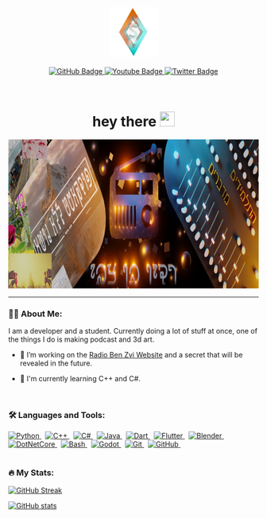 <div id="header" align="center">
  <img src="images/logo.png" width="100"/>
</div>
<br>
</div>
<div id="badges" align="center">
    <a href="https://www.github.com/ShakedKod">
        <img src="https://img.shields.io/badge/GitHub-green?style=for-the-badge&logo=github&logoColor=white" alt="GitHub Badge"/>
    </a>
    <a href="https://www.youtube.com/channel/UC201HUhnv757FkBdZOJZfIg">
        <img src="https://img.shields.io/badge/YouTube-red?style=for-the-badge&logo=youtube&logoColor=white" alt="Youtube Badge"/>
    </a>
    <a href="https://twitter.com/m_ShakedKod">
        <img src="https://img.shields.io/badge/Twitter-blue?style=for-the-badge&logo=twitter&logoColor=white" alt="Twitter Badge"/>
    </a>
</div>
<div id="views on github" align="center">
    <img src="https://komarev.com/ghpvc/?username=shakedkod&style=flat-square&color=blue" alt=""/>
</div>
<br>
<div id="title" align="center">
    <h1>
        hey there
        <img src="https://media.giphy.com/media/hvRJCLFzcasrR4ia7z/giphy.gif" width="30" height="30"/>
    </h1>
</div>
<div align="center">
  <a href="https://RadioBenZvi.github.io/" target="_blank"><img src="https://github.com/RadioBenZvi/RadioBenZvi.github.io/raw/main/assets/assets/images/home/banner.jpg" width="1000" height="300"/></a>
</div>

---

### 👨‍💻 About Me:
I am a developer and a student. Currently doing a lot of stuff at once, one of the things I do is making podcast and 3d art.

- 🔭 I’m working on the [Radio Ben Zvi Website](https://RadioBenZvi.github.io/) and a secret that will be revealed in the future.

- 🌱 I'm currently learning C++ and C#.

<br>

### 🛠 Languages and Tools:
<div>
    <a href="https://python.org">
      <img src="https://cdn.jsdelivr.net/gh/devicons/devicon/icons/python/python-original.svg" title="Python" alt="Python" width="40" height="40"/>
    </a>&nbsp;
    <a href="https://www.w3schools.com/CPP/">
      <img src="https://cdn.jsdelivr.net/gh/devicons/devicon/icons/cplusplus/cplusplus-original.svg" title="C++" alt="C++" width="40" height="40"/>
    </a>&nbsp;
    <a href="https://docs.microsoft.com/dotnet/csharp/">
      <img src="https://cdn.jsdelivr.net/gh/devicons/devicon/icons/csharp/csharp-original.svg" title="C#" alt="C#" width="40" height="40"/>
    </a>&nbsp;
    <a href="https://www.java.com/en/">
      <img src="https://cdn.jsdelivr.net/gh/devicons/devicon/icons/java/java-original.svg" title="Java" alt="Java" width="40" height="40"/>
    </a>&nbsp;
    <a href="https://dart.dev">
      <img src="https://cdn.jsdelivr.net/gh/devicons/devicon/icons/dart/dart-original.svg" title="Dart" alt="Dart" width="40" height="40"/>
    </a>&nbsp;
    <a href="https://flutter.dev">
      <img src="https://cdn.jsdelivr.net/gh/devicons/devicon/icons/flutter/flutter-original.svg" title="Flutter" alt="Flutter" width="40" height="40"/>
    </a>&nbsp;
    <a href="https://blender.org">
      <img src="https://cdn.jsdelivr.net/gh/devicons/devicon/icons/blender/blender-original.svg" title="Blender" alt="Blender" width="40" height="40"/>
    </a>&nbsp;
    <a href="https://dotnet.microsoft.com/">
      <img src="https://cdn.jsdelivr.net/gh/devicons/devicon/icons/dotnetcore/dotnetcore-original.svg" title="DotNetCore" alt="DotNetCore" width="40" height="40"/>
    </a>&nbsp;
    <a href="https://github.com/ShakedKod">
      <img src="https://cdn.jsdelivr.net/gh/devicons/devicon/icons/bash/bash-original.svg" title="Bash" alt="Bash" width="40" height="40"/>
    </a>&nbsp;
    <a href="https://godotengine.org">
      <img src="https://cdn.jsdelivr.net/gh/devicons/devicon/icons/godot/godot-original.svg" title="Godot" alt="Godot" width="40" height="40"/>
    </a>&nbsp;
    <a href="https://git-scm.com">
      <img src="https://cdn.jsdelivr.net/gh/devicons/devicon/icons/git/git-original.svg" title="Git" alt="Git" width="40" height="40"/>
    </a>&nbsp;
    <a href="https://github.com">
      <img src="https://cdn.jsdelivr.net/gh/devicons/devicon/icons/github/github-original.svg" title="GitHub" alt="GitHub" width="40" height="40"/>
    </a>&nbsp;
</div>

<br>

### 🔥 My Stats:
[![GitHub Streak](http://github-readme-streak-stats.herokuapp.com?user=ShakedKod&theme=blood-dark&hide_border=true&ring=FFB901&background=000835&border=DD272700&stroke=00FFFC&fire=00FFFC&currStreakNum=FFB901&sideNums=FFB901&currStreakLabel=00FFD1&sideLabels=00FFD1&dates=79E6FF)](https://git.io/streak-stats)

[![GitHub stats](https://github-readme-stats.vercel.app/api?username=shakedkod&theme=github_dark)](https://github.com/anuraghazra/github-readme-stats)
